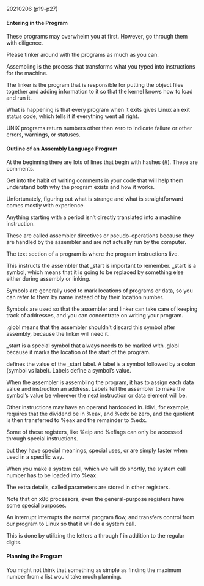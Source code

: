20210206 (p19-p27)
#### Entering in the Program

These programs may overwhelm you at first. However, go through them with diligence.

Please tinker around with the programs as much as you can.

Assembling is the process that transforms what you typed into instructions for the machine.

The linker is the program that is responsible for putting the object files together and adding
information to it so that the kernel knows how to load and run it.

What is happening is that every program when it exits gives Linux an
exit status code, which tells it if everything went all right.

UNIX programs return numbers other than zero to indicate failure or
other errors, warnings, or statuses.

#### Outline of an Assembly Language Program

At the beginning there are lots of lines that begin with hashes (#). These are comments.

Get into the habit of writing comments in your code that will help them understand
both why the program exists and how it works.

Unfortunately, figuring out what is strange and what is straightforward comes mostly with experience.

Anything starting with a period isn’t directly translated into a machine instruction.

These are called assembler directives or pseudo-operations because they are handled by the assembler and are
not actually run by the computer.

The text section of a program is where the program instructions live.

This instructs the assembler that \_start is important to remember. \_start is a
symbol, which means that it is going to be replaced by something else either
during assembly or linking.

Symbols are generally used to mark locations of programs or data,
so you can refer to them by name instead of by their location number.

Symbols are used so that the assembler and linker can take care of keeping track of addresses, 
and you can concentrate on writing your program.

.globl means that the assembler shouldn’t discard this symbol after assembly, because the linker will need it.

\_start is a special symbol that always needs to be
marked with .globl because it marks the location of the start of the program.

defines the value of the  \_start label. A label is a symbol followed by a colon (symbol vs label). Labels define a symbol’s value.

When the assembler is assembling the program, it has to assign each data value and instruction an address.
Labels tell the assembler to make the symbol’s value be wherever the next instruction or data element will be.

Other instructions may have an operand hardcoded in. idivl, for example, 
requires that the dividend be in %eax, and %edx be zero, and the quotient is then transferred to
%eax and the remainder to %edx.

Some of these registers, like %eip and %eflags can only be accessed through special instructions.

but they have special meanings, special uses, or are simply faster when used in a specific way.

When you make a system call, which we will do shortly, the system call number has to be loaded into %eax.

The extra details, called parameters are stored in other registers.

Note that on x86 processors, even the general-purpose registers have some special purposes.

An interrupt interrupts the normal program flow, and transfers control from our program to Linux so that it will do a system call.

This is done by utilizing the letters a through f in addition to the regular digits.

#### Planning the Program

You might not think that something as simple as finding the maximum number from a list would take much planning.

